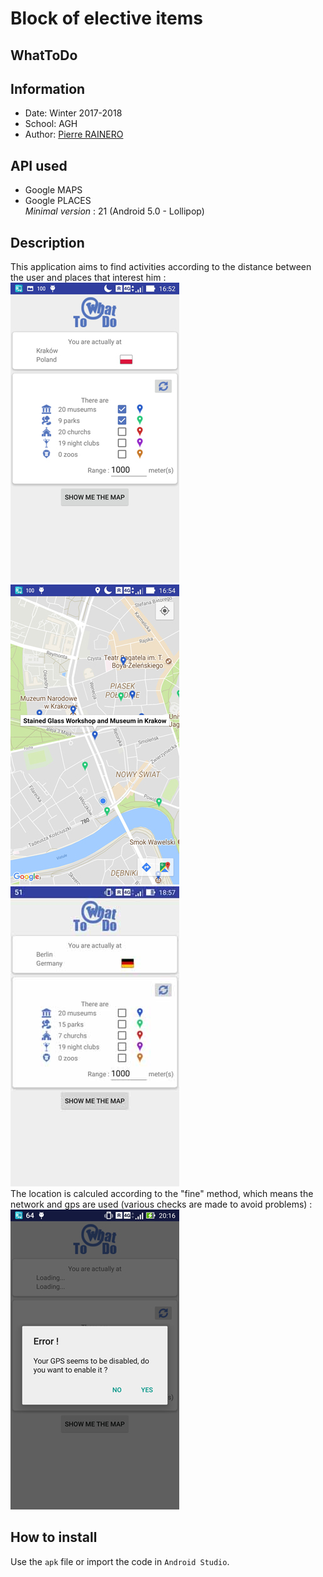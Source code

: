 # Block of elective items

## WhatToDo  

## Information  
  * Date: Winter 2017-2018  
  * School: AGH  
  * Author: [Pierre RAINERO](pierre.rainero@hotmail.fr)  

## API used
  * Google MAPS
  * Google PLACES  
_Minimal version_ : 21 (Android 5.0 - Lollipop)

## Description
This application aims to find activities according to the distance between the user and places that interest him :   
![main](imgs/main.jpg)   ![map](imgs/map.jpg)   ![berlin](imgs/berlin.jpg)   <br/>
The location is calculed according to the "fine" method, which means the network and gps are used (various checks are made to avoid problems) :   
![gps_check](imgs/gps_check.jpg) 
  
## How to install
Use the `apk` file or import the code in `Android Studio`.